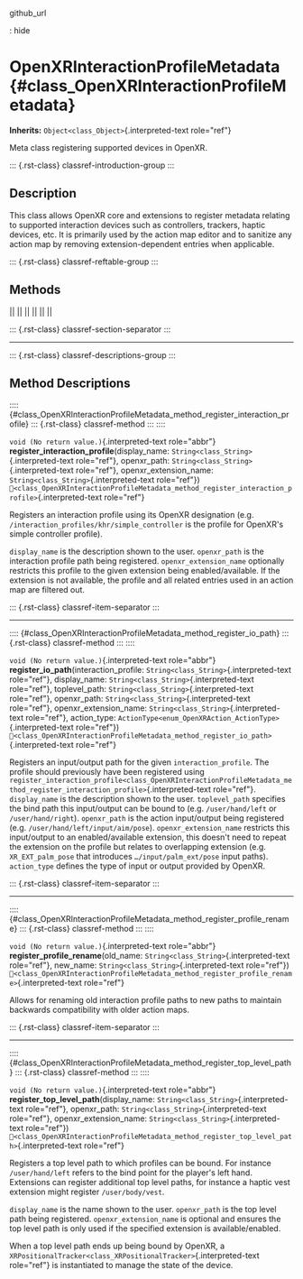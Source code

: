 github_url

:   hide

# OpenXRInteractionProfileMetadata {#class_OpenXRInteractionProfileMetadata}

**Inherits:** `Object<class_Object>`{.interpreted-text role="ref"}

Meta class registering supported devices in OpenXR.

::: {.rst-class}
classref-introduction-group
:::

## Description

This class allows OpenXR core and extensions to register metadata
relating to supported interaction devices such as controllers, trackers,
haptic devices, etc. It is primarily used by the action map editor and
to sanitize any action map by removing extension-dependent entries when
applicable.

::: {.rst-class}
classref-reftable-group
:::

## Methods

||
||
||
||
||
||

::: {.rst-class}
classref-section-separator
:::

------------------------------------------------------------------------

::: {.rst-class}
classref-descriptions-group
:::

## Method Descriptions

:::: {#class_OpenXRInteractionProfileMetadata_method_register_interaction_profile}
::: {.rst-class}
classref-method
:::
::::

`void (No return value.)`{.interpreted-text role="abbr"}
**register_interaction_profile**(display_name:
`String<class_String>`{.interpreted-text role="ref"}, openxr_path:
`String<class_String>`{.interpreted-text role="ref"},
openxr_extension_name: `String<class_String>`{.interpreted-text
role="ref"})
`🔗<class_OpenXRInteractionProfileMetadata_method_register_interaction_profile>`{.interpreted-text
role="ref"}

Registers an interaction profile using its OpenXR designation (e.g.
`/interaction_profiles/khr/simple_controller` is the profile for
OpenXR\'s simple controller profile).

`display_name` is the description shown to the user. `openxr_path` is
the interaction profile path being registered. `openxr_extension_name`
optionally restricts this profile to the given extension being
enabled/available. If the extension is not available, the profile and
all related entries used in an action map are filtered out.

::: {.rst-class}
classref-item-separator
:::

------------------------------------------------------------------------

:::: {#class_OpenXRInteractionProfileMetadata_method_register_io_path}
::: {.rst-class}
classref-method
:::
::::

`void (No return value.)`{.interpreted-text role="abbr"}
**register_io_path**(interaction_profile:
`String<class_String>`{.interpreted-text role="ref"}, display_name:
`String<class_String>`{.interpreted-text role="ref"}, toplevel_path:
`String<class_String>`{.interpreted-text role="ref"}, openxr_path:
`String<class_String>`{.interpreted-text role="ref"},
openxr_extension_name: `String<class_String>`{.interpreted-text
role="ref"}, action_type:
`ActionType<enum_OpenXRAction_ActionType>`{.interpreted-text
role="ref"})
`🔗<class_OpenXRInteractionProfileMetadata_method_register_io_path>`{.interpreted-text
role="ref"}

Registers an input/output path for the given `interaction_profile`. The
profile should previously have been registered using
`register_interaction_profile<class_OpenXRInteractionProfileMetadata_method_register_interaction_profile>`{.interpreted-text
role="ref"}. `display_name` is the description shown to the user.
`toplevel_path` specifies the bind path this input/output can be bound
to (e.g. `/user/hand/left` or `/user/hand/right`). `openxr_path` is the
action input/output being registered (e.g.
`/user/hand/left/input/aim/pose`). `openxr_extension_name` restricts
this input/output to an enabled/available extension, this doesn\'t need
to repeat the extension on the profile but relates to overlapping
extension (e.g. `XR_EXT_palm_pose` that introduces
`…/input/palm_ext/pose` input paths). `action_type` defines the type of
input or output provided by OpenXR.

::: {.rst-class}
classref-item-separator
:::

------------------------------------------------------------------------

:::: {#class_OpenXRInteractionProfileMetadata_method_register_profile_rename}
::: {.rst-class}
classref-method
:::
::::

`void (No return value.)`{.interpreted-text role="abbr"}
**register_profile_rename**(old_name:
`String<class_String>`{.interpreted-text role="ref"}, new_name:
`String<class_String>`{.interpreted-text role="ref"})
`🔗<class_OpenXRInteractionProfileMetadata_method_register_profile_rename>`{.interpreted-text
role="ref"}

Allows for renaming old interaction profile paths to new paths to
maintain backwards compatibility with older action maps.

::: {.rst-class}
classref-item-separator
:::

------------------------------------------------------------------------

:::: {#class_OpenXRInteractionProfileMetadata_method_register_top_level_path}
::: {.rst-class}
classref-method
:::
::::

`void (No return value.)`{.interpreted-text role="abbr"}
**register_top_level_path**(display_name:
`String<class_String>`{.interpreted-text role="ref"}, openxr_path:
`String<class_String>`{.interpreted-text role="ref"},
openxr_extension_name: `String<class_String>`{.interpreted-text
role="ref"})
`🔗<class_OpenXRInteractionProfileMetadata_method_register_top_level_path>`{.interpreted-text
role="ref"}

Registers a top level path to which profiles can be bound. For instance
`/user/hand/left` refers to the bind point for the player\'s left hand.
Extensions can register additional top level paths, for instance a
haptic vest extension might register `/user/body/vest`.

`display_name` is the name shown to the user. `openxr_path` is the top
level path being registered. `openxr_extension_name` is optional and
ensures the top level path is only used if the specified extension is
available/enabled.

When a top level path ends up being bound by OpenXR, a
`XRPositionalTracker<class_XRPositionalTracker>`{.interpreted-text
role="ref"} is instantiated to manage the state of the device.
